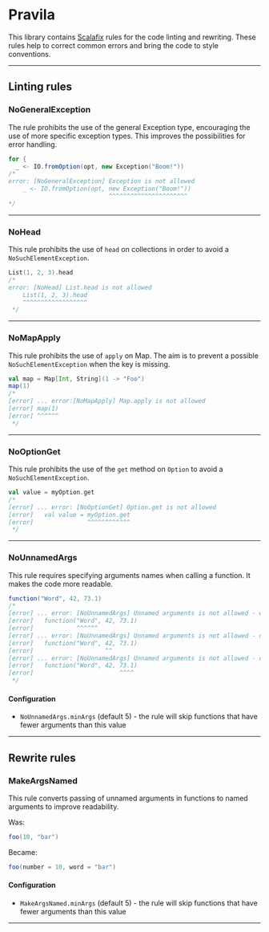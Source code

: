 # Pravila

This library contains [Scalafix](https://scalacenter.github.io/scalafix) rules for the code linting and rewriting. These rules help to correct common errors and bring the code to style conventions.

---

## Linting rules

### NoGeneralException

The rule prohibits the use of the general Exception type, encouraging the use of more specific exception types. This improves the possibilities for error handling.

```scala
for { 
  _ <- IO.fromOption(opt, new Exception("Boom!"))
/*
error: [NoGeneralException] Exception is not allowed
    _ <- IO.fromOption(opt, new Exception("Boom!"))
                            ^^^^^^^^^^^^^^^^^^^^^^
*/
```

---

### NoHead

This rule prohibits the use of `head` on collections in order to avoid a `NoSuchElementException`.


```scala
List(1, 2, 3).head
/*
error: [NoHead] List.head is not allowed
    List(1, 2, 3).head
    ^^^^^^^^^^^^^^^^^^
 */
```

---

### NoMapApply

This rule prohibits the use of `apply` on Map. The aim is to prevent a possible `NoSuchElementException` when the key is missing.


```scala
val map = Map[Int, String](1 -> "Foo")
map(1)
/*
[error] ... error:[NoMapApply] Map.apply is not allowed
[error] map(1)
[error] ^^^^^^
 */
```

---

### NoOptionGet

This rule prohibits the use of the `get` method on `Option` to avoid a `NoSuchElementException`.

```scala
val value = myOption.get
/*
[error] ... error: [NoOptionGet] Option.get is not allowed
[error]   val value = myOption.get
[error]               ^^^^^^^^^^^^
 */
```

---

### NoUnnamedArgs

This rule requires specifying arguments names when calling a function. It makes the code more readable.


```scala
function("Word", 42, 73.1)
/*
[error] ... error: [NoUnnamedArgs] Unnamed arguments is not allowed - word
[error]   function("Word", 42, 73.1)
[error]            ^^^^^^
[error] ... error: [NoUnnamedArgs] Unnamed arguments is not allowed - number
[error]   function("Word", 42, 73.1)
[error]                    ^^
[error] ... error: [NoUnnamedArgs] Unnamed arguments is not allowed - double
[error]   function("Word", 42, 73.1)
[error]                        ^^^^
 */
```

#### Configuration

- `NoUnnamedArgs.minArgs` (default 5) - the rule will skip functions that have fewer arguments than this value

---

## Rewrite rules

### MakeArgsNamed

This rule converts passing of unnamed arguments in functions to named arguments to improve readability.

Was:

```scala
foo(10, "bar")
```
Became:

```scala
foo(number = 10, word = "bar")
```

#### Configuration

- `MakeArgsNamed.minArgs` (default 5) - the rule will skip functions that have fewer arguments than this value

---
